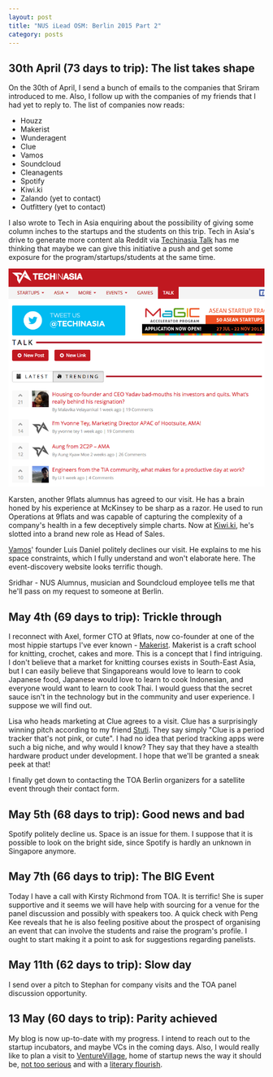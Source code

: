 ```yaml
---
layout: post
title: "NUS iLead OSM: Berlin 2015 Part 2"
category: posts
---
```

## 30th April (73 days to trip): The list takes shape
On the 30th of April, I send a bunch of emails to the companies that Sriram introduced to me. Also, I follow up with the companies of my friends that I had yet to reply to. The list of companies now reads:

- Houzz
- Makerist
- Wunderagent
- Clue
- Vamos
- Soundcloud
- Cleanagents
- Spotify
- Kiwi.ki
- Zalando (yet to contact)
- Outfittery (yet to contact)

I also wrote to Tech in Asia enquiring about the possibility of giving some column inches to the startups and the students on this trip. Tech in Asia's drive to generate more content ala Reddit via [Techinasia Talk](http://www.techinasia.com/talk) has me thinking that maybe we can give this initiative a push and get some exposure for the program/startups/students at the same time.

![Techinasia Talk](/images/techinasia%20talk.png)

Karsten, another 9flats alumnus has agreed to our visit. He has a brain honed by his experience at McKinsey to be sharp as a razor. He used to run Operations at 9flats and was capable of capturing the complexity of a company's health in a few deceptively simple charts. Now at [Kiwi.ki](http://www.kiwi.ki), he's slotted into a brand new role as Head of Sales.

[Vamos](http://www.getvamos.com)' founder Luis Daniel politely declines our visit. He explains to me his space constraints, which I fully understand and won't elaborate here. The event-discovery website looks terrific though.

Sridhar - NUS Alumnus, musician and Soundcloud employee tells me that he'll pass on my request to someone at Berlin. 


## May 4th (69 days to trip): Trickle through
I reconnect with Axel, former CTO at 9flats, now co-founder at one of the most hippie startups I've ever known - [Makerist](http://www.makerist.de). Makerist is a craft school for knitting, crochet, cakes and more. This is a concept that I find intriguing. I don't believe that a market for knitting courses exists in South-East Asia, but I can easily believe that Singaporeans would love to learn to cook Japanese food, Japanese would love to learn to cook Indonesian, and everyone would want to learn to cook Thai. I would guess that the secret sauce isn't in the technology but in the community and user experience. I suppose we will find out.

Lisa who heads marketing at Clue agrees to a visit. Clue has a surprisingly winning pitch according to my friend [Stuti](https://www.twitter.com/stuti90). They say simply "Clue is a period tracker that's not pink, or cute". I had no idea that period tracking apps were such a big niche, and why would I know? They say that they have a stealth hardware product under development. I hope that we'll be granted a sneak peek at that!

I finally get down to contacting the TOA Berlin organizers for a satellite event through their contact form.

## May 5th (68 days to trip): Good news and bad
Spotify politely decline us. Space is an issue for them. I suppose that it is possible to look on the bright side, since Spotify is hardly an unknown in Singapore anymore.

## May 7th (66 days to trip): The BIG Event
Today I have a call with Kirsty Richmond from TOA. It is terrific! She is super supportive and it seems we will have help with sourcing for a venue for the panel discussion and possibly with speakers too. A quick check with Peng Kee reveals that he is also feeling positive about the prospect of organising an event that can involve the students and raise the program's profile. I ought to start making it a point to ask for suggestions regarding panelists.

## May 11th (62 days to trip): Slow day
I send over a pitch to Stephan for company visits and the TOA panel discussion opportunity. 

## 13 May (60 days to trip): Parity achieved
My blog is now up-to-date with my progress. I intend to reach out to the startup incubators, and maybe VCs in the coming days. Also, I would really like to plan a visit to [VentureVillage](http://venturevillage.eu), home of startup news the way it should be, [not too serious](http://venturevillage.eu/how-to-be-german-part-1) and with a [literary flourish](http://venturevillage.eu/20150423-twig).